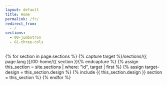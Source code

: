 ```yaml
---
layout: default
title: Home
permalink: /fr/
redirect_from:
  - /
sections:
  - 00-jumbotron
  - 01-three-cols
---
```


{% for section in page.sections %}
  {% capture target %}/sections/{{ page.lang }}/00-home/{{ section }}{% endcapture %}
  {% assign this_section = site.sections | where: "id", target | first %}
  {% assign target-design = this_section.design %}
  {% include {{ this_section.design }} section = this_section %}
{% endfor %}
